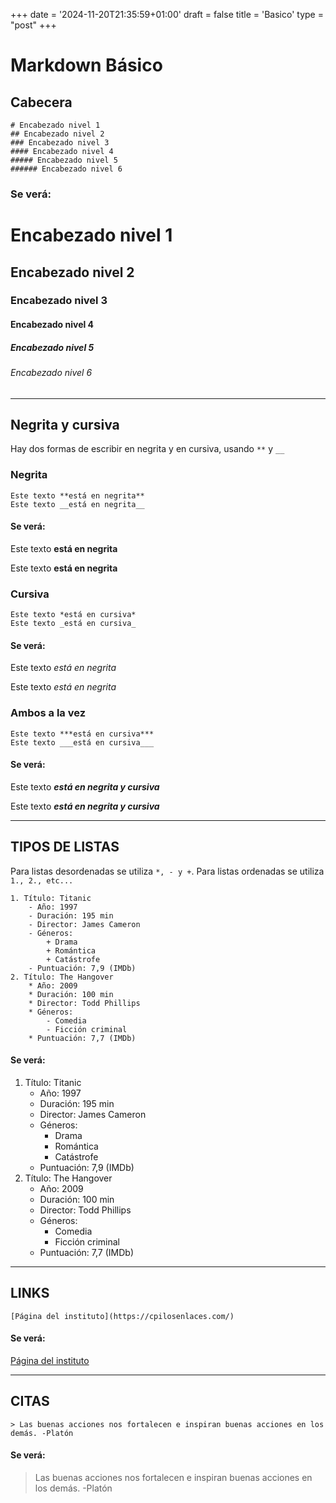 +++
date = '2024-11-20T21:35:59+01:00'
draft = false
title = 'Basico'
type = "post"
+++

# Markdown Básico

## Cabecera
```
# Encabezado nivel 1
## Encabezado nivel 2
### Encabezado nivel 3
#### Encabezado nivel 4
##### Encabezado nivel 5
###### Encabezado nivel 6
```
### Se verá:
# Encabezado nivel 1
## Encabezado nivel 2
### Encabezado nivel 3
#### Encabezado nivel 4
##### Encabezado nivel 5
###### Encabezado nivel 6

---
## Negrita y cursiva
Hay dos formas de escribir en negrita y en cursiva, usando ```**``` y ```__```
### Negrita
```
Este texto **está en negrita**
Este texto __está en negrita__
```
#### Se verá:
Este texto **está en negrita**

Este texto __está en negrita__

### Cursiva
```
Este texto *está en cursiva*
Este texto _está en cursiva_
```
#### Se verá:
Este texto *está en negrita*

Este texto _está en negrita_

### Ambos a la vez
```
Este texto ***está en cursiva***
Este texto ___está en cursiva___
```
#### Se verá:
Este texto ***está en negrita y cursiva***

Este texto ___está en negrita y cursiva___

---
## TIPOS DE LISTAS

Para listas desordenadas se utiliza ```*, - y +```.
Para listas ordenadas se utiliza ```1., 2., etc...```
```
1. Título: Titanic
    - Año: 1997
    - Duración: 195 min
    - Director: James Cameron
    - Géneros:
        + Drama
        + Romántica
        + Catástrofe
    - Puntuación: 7,9 (IMDb)
2. Título: The Hangover
    * Año: 2009
    * Duración: 100 min
    * Director: Todd Phillips
    * Géneros:
        - Comedia
        - Ficción criminal
    * Puntuación: 7,7 (IMDb)
```

#### Se verá:
1. Título: Titanic
    - Año: 1997
    - Duración: 195 min
    - Director: James Cameron
    - Géneros:
        + Drama
        + Romántica
        + Catástrofe
    - Puntuación: 7,9 (IMDb)
2. Título: The Hangover
    * Año: 2009
    * Duración: 100 min
    * Director: Todd Phillips
    * Géneros:
        - Comedia
        - Ficción criminal
    * Puntuación: 7,7 (IMDb)

---

## LINKS
```[Página del instituto](https://cpilosenlaces.com/)```

#### Se verá:
[Página del instituto](https://cpilosenlaces.com/)


---

## CITAS

```> Las buenas acciones nos fortalecen e inspiran buenas acciones en los demás. -Platón```

#### Se verá:
> Las buenas acciones nos fortalecen e inspiran buenas acciones en los demás. -Platón